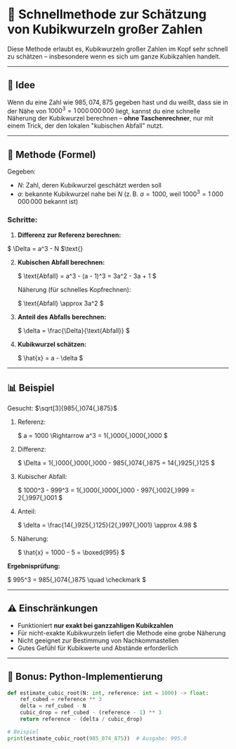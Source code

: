 # 🚀 Schnellmethode zur Schätzung von Kubikwurzeln großer Zahlen

Diese Methode erlaubt es, Kubikwurzeln großer Zahlen im Kopf sehr schnell zu schätzen – insbesondere wenn es sich um ganze Kubikzahlen handelt.

---

## 🧠 Idee

Wenn du eine Zahl wie $985{,}074{,}875$ gegeben hast und du weißt, dass sie in der Nähe von $1000^3 = 1\,000\,000\,000$ liegt, kannst du eine schnelle Näherung der Kubikwurzel berechnen – **ohne Taschenrechner**, nur mit einem Trick, der den lokalen "kubischen Abfall" nutzt.

---

## 📐 Methode (Formel)

Gegeben:

- $N$: Zahl, deren Kubikwurzel geschätzt werden soll
- $a$: bekannte Kubikwurzel nahe bei $N$ (z. B. $a = 1000$, weil $1000^3 = 1\,000\,000\,000$ bekannt ist)

### Schritte:

1. **Differenz zur Referenz berechnen:**

$ \Delta = a^3 - N $\text{}

2. **Kubischen Abfall berechnen:**

   $
   \text{Abfall} = a^3 - (a - 1)^3 = 3a^2 - 3a + 1
   $

   Näherung (für schnelles Kopfrechnen):

   $
   \text{Abfall} \approx 3a^2
   $

3. **Anteil des Abfalls berechnen:**

   $
   \delta = \frac{\Delta}{\text{Abfall}}
   $

4. **Kubikwurzel schätzen:**

   $
   \hat{x} = a - \delta
   $

---

## 📊 Beispiel

Gesucht: $\sqrt[3]{985{,}074{,}875}$

1. Referenz:

   $
   a = 1000 \Rightarrow a^3 = 1{,}000{,}000{,}000
   $

2. Differenz:

   $
   \Delta = 1{,}000{,}000{,}000 - 985{,}074{,}875 = 14{,}925{,}125
   $

3. Kubischer Abfall:

   $
   1000^3 - 999^3 = 1{,}000{,}000{,}000 - 997{,}002{,}999 = 2{,}997{,}001
   $

4. Anteil:

   $
   \delta = \frac{14{,}925{,}125}{2{,}997{,}001} \approx 4.98
   $

5. Näherung:

   $
   \hat{x} = 1000 - 5 = \boxed{995}
   $

**Ergebnisprüfung:**

$
995^3 = 985{,}074{,}875 \quad \checkmark
$

---

## ⚠️ Einschränkungen

- Funktioniert **nur exakt bei ganzzahligen Kubikzahlen**
- Für nicht-exakte Kubikwurzeln liefert die Methode eine grobe Näherung
- Nicht geeignet zur Bestimmung von Nachkommastellen
- Gutes Gefühl für Kubikwerte und Abstände erforderlich

---

## 🧮 Bonus: Python-Implementierung

```python
def estimate_cubic_root(N: int, reference: int = 1000) -> float:
    ref_cubed = reference ** 3
    delta = ref_cubed - N
    cubic_drop = ref_cubed - (reference - 1) ** 3
    return reference - (delta / cubic_drop)

# Beispiel
print(estimate_cubic_root(985_074_875))  # Ausgabe: 995.0
